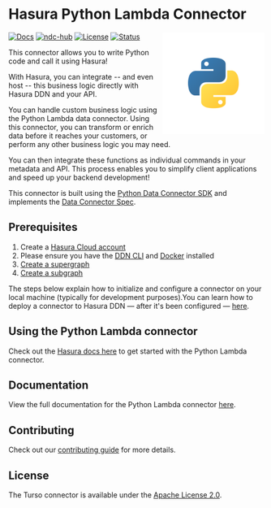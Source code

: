 # Hasura Python Lambda Connector

<a href="https://www.python.org/"><img src="https://github.com/hasura/ndc-python-lambda/blob/main/docs/logo.svg" align="right" width="200"></a>

[![Docs](https://img.shields.io/badge/docs-v3.x-brightgreen.svg?style=flat)](https://hasura.io/connectors/python)
[![ndc-hub](https://img.shields.io/badge/ndc--hub-python-blue.svg?style=flat)](https://hasura.io/connectors/python)
[![License](https://img.shields.io/badge/license-Apache--2.0-purple.svg?style=flat)](https://github.com/hasura/ndc-python-lambda/blob/main/LICENSE.txt)
[![Status](https://img.shields.io/badge/status-alpha-yellow.svg?style=flat)](https://github.com/hasura/ndc-python-lambda/blob/main/README.md)

This connector allows you to write Python code and call it using Hasura!

With Hasura, you can integrate -- and even host -- this business logic directly with Hasura DDN and your API.

You can handle custom business logic using the Python Lambda data connector. Using this connector, you can transform or
enrich data before it reaches your customers, or perform any other business logic you may need.

You can then integrate these functions as individual commands in your metadata and API. This process enables you to
simplify client applications and speed up your backend development!

This connector is built using the [Python Data Connector SDK](https://github.com/hasura/ndc-sdk-python) and implements
the [Data Connector Spec](https://github.com/hasura/ndc-spec).

## Prerequisites

1. Create a [Hasura Cloud account](https://console.hasura.io)
2. Please ensure you have the [DDN CLI](https://hasura.io/docs/3.0/cli/installation) and
   [Docker](https://docs.docker.com/engine/install/) installed
3. [Create a supergraph](https://hasura.io/docs/3.0/getting-started/init-supergraph)
4. [Create a subgraph](https://hasura.io/docs/3.0/getting-started/init-subgraph)

The steps below explain how to initialize and configure a connector on your local machine (typically for development
purposes).You can learn how to deploy a connector to Hasura DDN — after it's been configured —
[here](https://hasura.io/docs/3.0/getting-started/deployment/deploy-a-connector).

## Using the Python Lambda connector

Check out the [Hasura docs here](https://hasura.io/docs/3.0/business-logic/python#add-the-python-connector-to-a-project)
to get started with the Python Lambda connector.

## Documentation

View the full documentation for the Python Lambda connector
[here](https://github.com/hasura/ndc-python-lambda/blob/main/docs/index.md).

## Contributing

Check out our [contributing guide](https://github.com/hasura/ndc-python-lambda/blob/main/docs/contributing.md) for more
details.

## License

The Turso connector is available under the [Apache License 2.0](https://www.apache.org/licenses/LICENSE-2.0).
